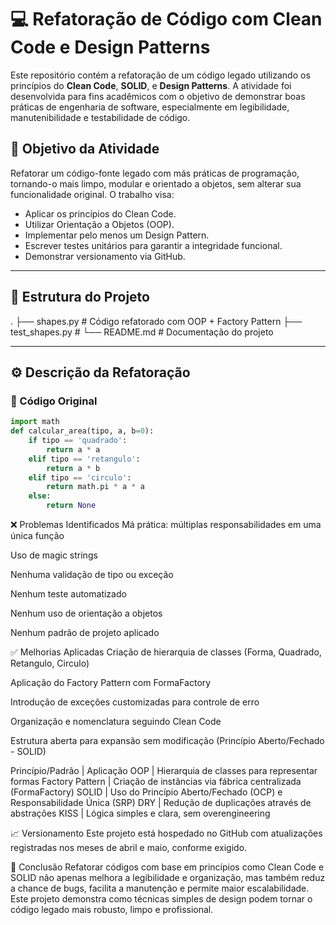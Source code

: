 # 💻 Refatoração de Código com Clean Code e Design Patterns

Este repositório contém a refatoração de um código legado utilizando os princípios do **Clean Code**, **SOLID**, e **Design Patterns**. A atividade foi desenvolvida para fins acadêmicos com o objetivo de demonstrar boas práticas de engenharia de software, especialmente em legibilidade, manutenibilidade e testabilidade de código.

## 🎯 Objetivo da Atividade

Refatorar um código-fonte legado com más práticas de programação, tornando-o mais limpo, modular e orientado a objetos, sem alterar sua funcionalidade original. O trabalho visa:

- Aplicar os princípios do Clean Code.
- Utilizar Orientação a Objetos (OOP).
- Implementar pelo menos um Design Pattern.
- Escrever testes unitários para garantir a integridade funcional.
- Demonstrar versionamento via GitHub.

---

## 📂 Estrutura do Projeto

. ├── shapes.py # Código refatorado com OOP + Factory Pattern ├── test_shapes.py # └── README.md # Documentação do projeto


---

## ⚙️ Descrição da Refatoração

### 🔴 Código Original

```python
import math
def calcular_area(tipo, a, b=0):
    if tipo == 'quadrado':
        return a * a
    elif tipo == 'retangulo':
        return a * b
    elif tipo == 'circulo':
        return math.pi * a * a
    else:
        return None
```

❌ Problemas Identificados
Má prática: múltiplas responsabilidades em uma única função

Uso de magic strings

Nenhuma validação de tipo ou exceção

Nenhum teste automatizado

Nenhum uso de orientação a objetos

Nenhum padrão de projeto aplicado

✅ Melhorias Aplicadas
Criação de hierarquia de classes (Forma, Quadrado, Retangulo, Circulo)

Aplicação do Factory Pattern com FormaFactory

Introdução de exceções customizadas para controle de erro

Organização e nomenclatura seguindo Clean Code

Estrutura aberta para expansão sem modificação (Princípio Aberto/Fechado - SOLID)

Princípio/Padrão | Aplicação
OOP | Hierarquia de classes para representar formas
Factory Pattern | Criação de instâncias via fábrica centralizada (FormaFactory)
SOLID | Uso do Princípio Aberto/Fechado (OCP) e Responsabilidade Única (SRP)
DRY | Redução de duplicações através de abstrações
KISS | Lógica simples e clara, sem overengineering


📈 Versionamento
Este projeto está hospedado no GitHub com atualizações registradas nos meses de abril e maio, conforme exigido.

🧾 Conclusão
Refatorar códigos com base em princípios como Clean Code e SOLID não apenas melhora a legibilidade e organização, mas também reduz a chance de bugs, facilita a manutenção e permite maior escalabilidade.
Este projeto demonstra como técnicas simples de design podem tornar o código legado mais robusto, limpo e profissional.

